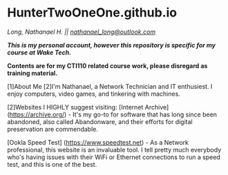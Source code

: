 # HunterTwoOneOne.github.io
*Long, Nathanael H. || nathanael_long@outlook.com*

***This is my personal account, however this repository is specific for my course at Wake Tech.***

**Contents are for my CTI110 related course work, please disregard as training material.**

[1]About Me
[2]I'm Nathanael, a Network Technician and IT enthusiest. I enjoy computers, video games, and tinkering with machines.

[2]Websites I HIGHLY suggest visiting:
[Internet Archive] (https://archive.org/) - It's my go-to for software that has long since been abandoned, also called Abandonware, and their efforts for digital preservation are commendable.

[Ookla Speed Test] (https://www.speedtest.net) - As a Network professional, this website is an invaluable tool. I tell pretty much everybody who's having issues with their WiFi or Ethernet connections to run a speed test, and this is one of the best.